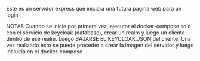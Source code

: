 Este es un servidor express que iniciara una futura pagina web para un login 

NOTAS
Cuando se inicie por primera vez, ejecutar el docker-compose solo con el servicio de keycloak (database), crear un realm y luego un cliente dentro de ese realm. Luego BAJARSE EL KEYCLOAK.JSON del cliente. Una vez realizado esto se puede proceder a crear la imagen del servidor y luego incluirla en el docker-compose

